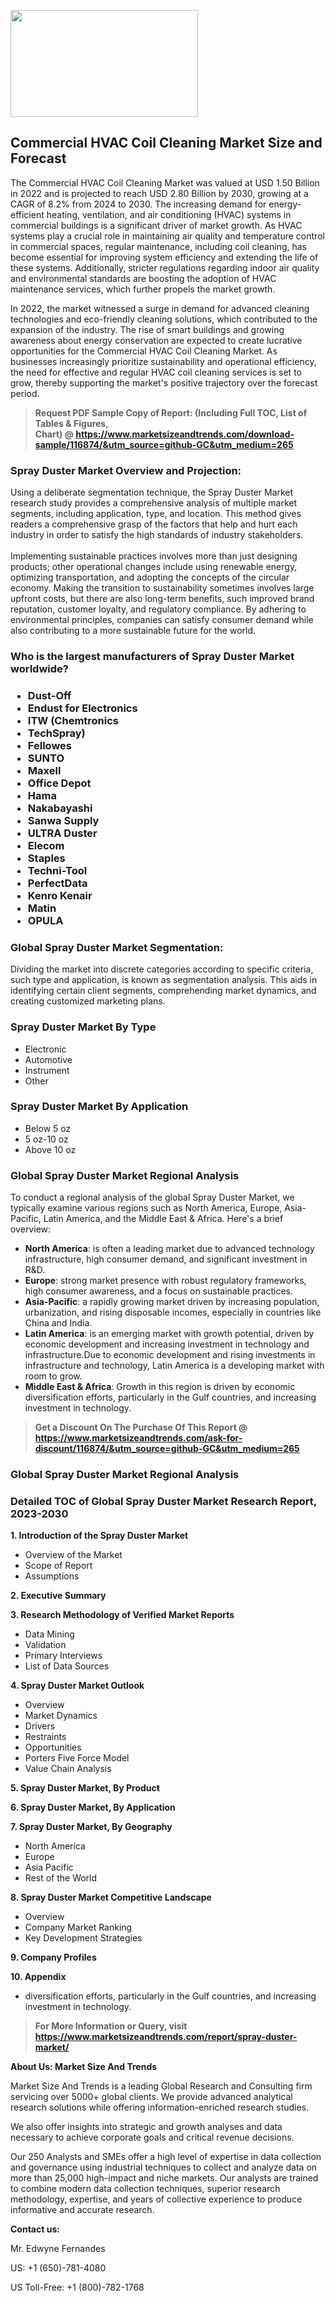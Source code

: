 <p><img class="alignnone size-medium wp-image-20088" src="https://ffe5etoiles.com/wp-content/uploads/2024/12/MST1-300x171.png" alt="" width="300" height="171" /></p><h2>Commercial HVAC Coil Cleaning Market Size and Forecast</h2><p>The Commercial HVAC Coil Cleaning Market was valued at USD 1.50 Billion in 2022 and is projected to reach USD 2.80 Billion by 2030, growing at a CAGR of 8.2% from 2024 to 2030. The increasing demand for energy-efficient heating, ventilation, and air conditioning (HVAC) systems in commercial buildings is a significant driver of market growth. As HVAC systems play a crucial role in maintaining air quality and temperature control in commercial spaces, regular maintenance, including coil cleaning, has become essential for improving system efficiency and extending the life of these systems. Additionally, stricter regulations regarding indoor air quality and environmental standards are boosting the adoption of HVAC maintenance services, which further propels the market growth.</p><p>In 2022, the market witnessed a surge in demand for advanced cleaning technologies and eco-friendly cleaning solutions, which contributed to the expansion of the industry. The rise of smart buildings and growing awareness about energy conservation are expected to create lucrative opportunities for the Commercial HVAC Coil Cleaning Market. As businesses increasingly prioritize sustainability and operational efficiency, the need for effective and regular HVAC coil cleaning services is set to grow, thereby supporting the market's positive trajectory over the forecast period.</p></p><blockquote id="" class=""><strong>Request PDF Sample Copy of Report: (Including Full TOC, List of Tables &amp; Figures, Chart)&nbsp;@&nbsp;<strong><a href="https://www.marketsizeandtrends.com/download-sample/116874/&utm_source=github-GC&utm_medium=265" target="_blank">https://www.marketsizeandtrends.com/download-sample/116874/&utm_source=github-GC&utm_medium=265</a></strong></strong></blockquote><h3 id="" class="">Spray Duster Market&nbsp;Overview and Projection:</h3><p id="" class="">Using a deliberate segmentation technique, the Spray Duster Market research study provides a comprehensive analysis of multiple market segments, including application, type, and location. This method gives readers a comprehensive grasp of the factors that help and hurt each industry in order to satisfy the high standards of industry stakeholders. <br /> <br />Implementing sustainable practices involves more than just designing products; other operational changes include using renewable energy, optimizing transportation, and adopting the concepts of the circular economy. Making the transition to sustainability sometimes involves large upfront costs, but there are also long-term benefits, such improved brand reputation, customer loyalty, and regulatory compliance. By adhering to environmental principles, companies can satisfy consumer demand while also contributing to a more sustainable future for the world.</p><h3 id="" class="">Who is the largest manufacturers of&nbsp;Spray Duster Market worldwide?</h3><h3 class=""><p><ul><li>Dust-Off </li><li> Endust for Electronics </li><li> ITW (Chemtronics </li><li> TechSpray) </li><li> Fellowes </li><li> SUNTO </li><li> Maxell </li><li> Office Depot </li><li> Hama </li><li> Nakabayashi </li><li> Sanwa Supply </li><li> ULTRA Duster </li><li> Elecom </li><li> Staples </li><li> Techni-Tool </li><li> PerfectData </li><li> Kenro Kenair </li><li> Matin </li><li> OPULA</li></ul></p></h3><h3 id="" class="">Global&nbsp;Spray Duster Market Segmentation:</h3><p id="" class="">Dividing the market into discrete categories according to specific criteria, such type and application, is known as segmentation analysis. This aids in identifying certain client segments, comprehending market dynamics, and creating customized marketing plans.</p><h3 id="" class="">Spray Duster Market&nbsp;By Type</h3><p><p><ul><li>Electronic</li><li> Automotive</li><li> Instrument</li><li> Other</p></li></ul></p></p><h3 id="" class="">Spray Duster Market&nbsp;By Application</h3><p class=""><p><ul><li>Below 5 oz</li><li> 5 oz-10 oz</li><li> Above 10 oz</li></ul></p></p><h3 id="" class="">Global Spray Duster Market Regional Analysis</h3><p id="" class="">To conduct a regional analysis of the global Spray Duster Market, we typically examine various regions such as North America, Europe, Asia-Pacific, Latin America, and the Middle East &amp; Africa. Here's a brief overview:</p><ul><li><strong>North America</strong>: is often a leading market due to advanced technology infrastructure, high consumer demand, and significant investment in R&amp;D.</li><li><strong>Europe</strong>: strong market presence with robust regulatory frameworks, high consumer awareness, and a focus on sustainable practices.</li><li><strong>Asia-Pacific</strong>: a rapidly growing market driven by increasing population, urbanization, and rising disposable incomes, especially in countries like China and India.</li><li><strong>Latin America</strong>: is an emerging market with growth potential, driven by economic development and increasing investment in technology and infrastructure.Due to economic development and rising investments in infrastructure and technology, Latin America is a developing market with room to grow.</li><li><strong>Middle East &amp; Africa</strong>: Growth in this region is driven by economic diversification efforts, particularly in the Gulf countries, and increasing investment in technology.</li></ul><blockquote id="" class=""><strong>Get a Discount On The Purchase Of This Report @ <strong><a href="https://www.marketsizeandtrends.com/ask-for-discount/116874/&utm_source=github-GC&utm_medium=265" target="_blank">https://www.marketsizeandtrends.com/ask-for-discount/116874/&utm_source=github-GC&utm_medium=265</a></strong></strong></blockquote><h3 id="" class="">Global Spray Duster Market Regional Analysis</h3><h3 id="" class="">Detailed TOC of Global Spray Duster Market Research Report, 2023-2030</h3><p id="" class=""><strong>1. Introduction of the Spray Duster Market</strong></p><ul><li>Overview of the Market</li><li>Scope of Report</li><li>Assumptions</li></ul><p id="" class=""><strong>2. Executive Summary</strong></p><p id="" class=""><strong>3. Research Methodology of Verified Market Reports</strong></p><ul><li>Data Mining</li><li>Validation</li><li>Primary Interviews</li><li>List of Data Sources</li></ul><p id="" class=""><strong>4. Spray Duster Market Outlook</strong></p><ul><li>Overview</li><li>Market Dynamics</li><li>Drivers</li><li>Restraints</li><li>Opportunities</li><li>Porters Five Force Model</li><li>Value Chain Analysis</li></ul><p id="" class=""><strong>5. Spray Duster Market, By Product</strong></p><p id="" class=""><strong>6. Spray Duster Market, By Application</strong></p><p id="" class=""><strong>7. Spray Duster Market, By Geography</strong></p><ul><li>North America</li><li>Europe</li><li>Asia Pacific</li><li>Rest of the World</li></ul><p id="" class=""><strong>8. Spray Duster Market Competitive Landscape</strong></p><ul><li>Overview</li><li>Company Market Ranking</li><li>Key Development Strategies</li></ul><p id="" class=""><strong>9. Company Profiles</strong></p><p id="" class=""><strong>10. Appendix</strong></p><ul><li>diversification efforts, particularly in the Gulf countries, and increasing investment in technology.</li></ul><blockquote id="" class=""><strong>For More Information or Query, visit <strong><strong><a href="https://www.marketsizeandtrends.com/report/spray-duster-market/" target="_blank">https://www.marketsizeandtrends.com/report/spray-duster-market/</a></strong></strong></strong></blockquote><p id="" class=""><strong>About Us: Market Size And Trends</strong></p><p id="" class="">Market Size And Trends is a leading Global Research and Consulting firm servicing over 5000+ global clients. We provide advanced analytical research solutions while offering information-enriched research studies.</p><p id="" class="">We also offer insights into strategic and growth analyses and data necessary to achieve corporate goals and critical revenue decisions.</p><p id="" class="">Our 250 Analysts and SMEs offer a high level of expertise in data collection and governance using industrial techniques to collect and analyze data on more than 25,000 high-impact and niche markets. Our analysts are trained to combine modern data collection techniques, superior research methodology, expertise, and years of collective experience to produce informative and accurate research.</p><p id="" class=""><strong>Contact us:</strong></p><p id="" class="">Mr. Edwyne Fernandes</p><p id="" class="">US: +1 (650)-781-4080</p><p id="" class="">US Toll-Free: +1 (800)-782-1768</p>

